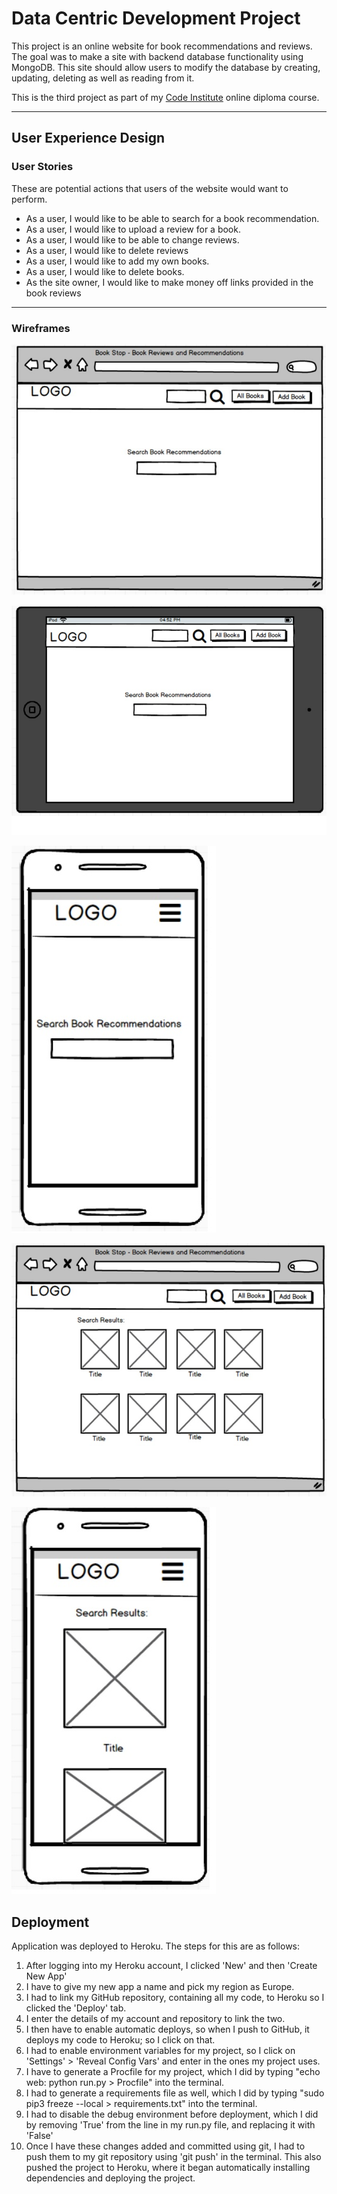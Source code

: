 # Data Centric Development Project

This project is an online website for book recommendations and reviews. The goal was to make a site with backend database functionality using MongoDB. This site should allow users to modify the database by creating, updating, deleting as well as reading from it.

This is the third project as part of my [Code Institute](https://codeinstitute.net/) online diploma course.

---

## User Experience Design

### User Stories

These are potential actions that users of the website would want to perform. 

* As a user, I would like to be able to search for a book recommendation.
* As a user, I would like to upload a review for a book.
* As a user, I would like to be able to change reviews.
* As a user, I would like to delete reviews
* As a user, I would like to add my own books.
* As a user, I would like to delete books.
* As the site owner, I would like to make money off links provided in the book reviews

---

### Wireframes

![Desktop Homepage](assets/wireframes/home-desktop.jpg "Desktop Homepage")

![Tablet Homepage](assets/wireframes/home-tablet.jpg "Tablet Homepage")

![Mobile Homepage](assets/wireframes/home-mobile.jpg "Mobile Homepage")

![Desktop Search Results](assets/wireframes/search-desktop.jpg "Desktop Search Results")

![Mobile Search Results](assets/wireframes/search-mobile.jpg "Mobile Search Results")


## Deployment

Application was deployed to Heroku. The steps for this are as follows:

1. After logging into my Heroku account, I clicked 'New' and then 'Create New App'
2. I have to give my new app a name and pick my region as Europe.
3. I had to link my GitHub repository, containing all my code, to Heroku so I clicked the 'Deploy' tab.
4. I enter the details of my account and repository to link the two.
5. I then have to enable automatic deploys, so when I push to GitHub, it deploys my code to Heroku; so I click on that.
6. I had to enable environment variables for my project, so I click on 'Settings' > 'Reveal Config Vars' and enter in the ones my project uses.
7. I have to generate a Procfile for my project, which I did by typing "echo web: python run.py > Procfile" into the terminal.
8. I had to generate a requirements file as well, which I did by typing "sudo pip3 freeze --local > requirements.txt" into the terminal.
9. I had to disable the debug environment before deployment, which I did by removing 'True' from the line in my run.py file, and replacing it with 'False'
10. Once I have these changes added and committed using git, I had to push them to my git repository using 'git push' in the terminal. This also pushed the project to Heroku, where it began automatically installing dependencies and deploying the project.